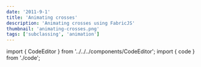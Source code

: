 ```yaml
---
date: '2011-9-1'
title: 'Animating crosses'
description: 'Animating crosses using FabricJS'
thumbnail: 'animating-crosses.png'
tags: ['subclassing', 'animation']
---
```


import { CodeEditor } from '../../../components/CodeEditor';
import { code } from './code';

<CodeEditor code={code} canvasId="animating-crosses" >
    <canvas  width="600" height="500" id="animating-crosses"></canvas>
</CodeEditor>
